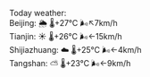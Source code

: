 Today weather:  
Beijing: 🌦   🌡️+27°C 🌬️↖7km/h  
Tianjin: ☀️   🌡️+26°C 🌬️←15km/h  
Shijiazhuang: ☁️   🌡️+25°C 🌬️←4km/h  
Tangshan: ⛅️  🌡️+23°C 🌬️←9km/h  
